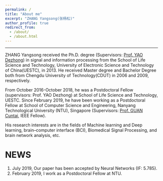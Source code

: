 ```yaml
---
permalink: /
title: "About me"
excerpt: "ZHANG Yangsong(张杨松)"
author_profile: true
redirect_from: 
  - /about/
  - /about.html
---
```


------
ZHANG Yangsong received the Ph.D. degree (Supervisors: [Prof. YAO Dezhong](http://www.neuro.uestc.edu.cn/bci/member/yao/yao.html/)) in signal and information processing from the School of Life Science and Technology, University of Electronic Science and Technology of China(UESTC), in 2013. He received Master degree and Bachelor Degree both from Chengdu University of Technology(CDUT) in 2006 and 2009, respectively. 

From October 2016-October 2018, he was a Postdoctoral Fellow (supervisors: Prof. YAO Dezhong) at School of Life Science and Technology, UESTC. Since February 2019, he have been working as a Postdoctoral Fellow at School of Computer Science and Engineering, Nanyang Technological University (NTU), Singapore (Supervisors: [Prof. GUAN Cuntai](https://www.ntu.edu.sg/home/ctguan/), IEEE Fellow). 

His research interests are in the fields of  Machine learning and Deep learning, brain–computer interface (BCI), Biomedical Signal Processing, and brain network analysis, etc.
             




NEWS
======
1. July 2019, Our paper has been accepted by Neural Networks (IF: 5.785).
2. February 2019, I work as a Postdoctoral Fellow at NTU.


